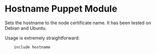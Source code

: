 # Hostname Puppet Module

Sets the hostname to the node certificate name. It has been tested on Debian and Ubuntu.

Usage is extremely straightforward:

```
    include hostname
```
